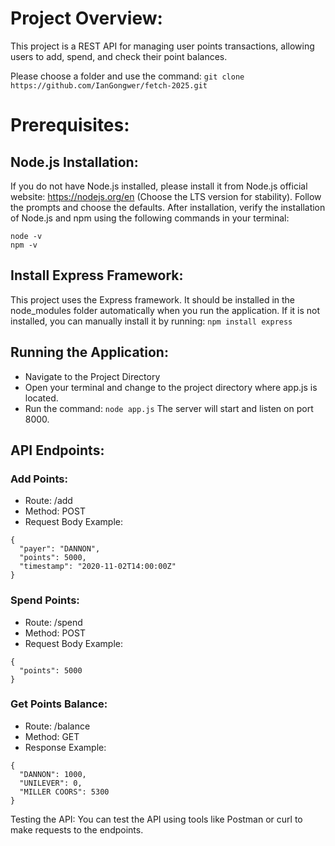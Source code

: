 # Project Overview:
This project is a REST API for managing user points transactions, allowing users to add, spend, and check their point balances.

Please choose a folder and use the command: ```git clone https://github.com/IanGongwer/fetch-2025.git```
# Prerequisites:
## Node.js Installation:
If you do not have Node.js installed, please install it from Node.js official website: https://nodejs.org/en (Choose the LTS version for stability). Follow the prompts and choose the defaults.
After installation, verify the installation of Node.js and npm using the following commands in your terminal:
```
node -v
npm -v
```

## Install Express Framework:
This project uses the Express framework. It should be installed in the node_modules folder automatically when you run the application. If it is not installed, you can manually install it by running:
```npm install express```

## Running the Application:
- Navigate to the Project Directory
- Open your terminal and change to the project directory where app.js is located.
- Run the command: ```node app.js```
The server will start and listen on port 8000.

## API Endpoints:
### Add Points:
- Route: /add
- Method: POST
- Request Body Example:
```
{
  "payer": "DANNON",
  "points": 5000,
  "timestamp": "2020-11-02T14:00:00Z"
}
```

### Spend Points:
- Route: /spend
- Method: POST
- Request Body Example:
```
{
  "points": 5000
}
```

### Get Points Balance:
- Route: /balance
- Method: GET
- Response Example:
```
{
  "DANNON": 1000,
  "UNILEVER": 0,
  "MILLER COORS": 5300
}
```

Testing the API: You can test the API using tools like Postman or curl to make requests to the endpoints.